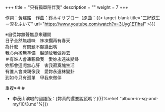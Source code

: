 +++
title = "只有孤單陪伴我"
description = ""
weight = 7
+++

作詞：黃建銘　作曲：鈴木キサブロー（原曲：{{< target-blank title="三好鉄生－涙をふいて" url="https://www.youtube.com/watch?v=3Uyg1E11haI" >}}）

※自從妳無聲無息來離開  
日子全然無趣味　袜凍擱再有春天  
為什麼　有問題不願講出嘴  
我心內攏無準備　越頭放我做妳去  
＃有誰人會凍親像我　愛妳永遠袜變卦  
妳那會這呢無心肝　害我寂寞塊生活  
有誰人會凍親像我　愛妳永遠袜變卦  
到如今只有孤單　甲我來做伴  

重複※＃＃

* 李茂山演唱的國語版：[妳真的還要說謊嗎？]({{%relref "album-in-sg-and-my/10/3.md"%}}) 
